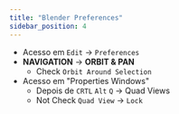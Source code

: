 ```yaml
---
title: "Blender Preferences"
sidebar_position: 4
---
```

- Acesso em `Edit` -> `Preferences`
- **NAVIGATION** -> **ORBIT & PAN**
    - Check `Orbit Around Selection`
- Acesso em "Properties Windows"
    - Depois de `CRTL` `Alt` `Q` -> Quad Views
    - Not Check `Quad View` -> `Lock`
